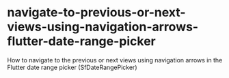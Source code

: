 # navigate-to-previous-or-next-views-using-navigation-arrows-flutter-date-range-picker
How to navigate to the previous or next views using navigation arrows in the Flutter date range picker (SfDateRangePicker)
